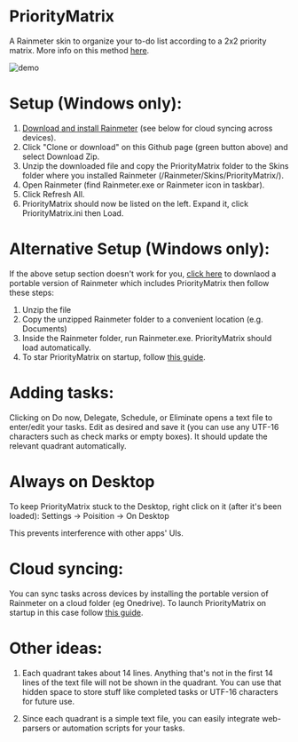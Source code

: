 # PriorityMatrix
A Rainmeter skin to organize your to-do list according to a 2x2 priority matrix. More info on this method [here](https://en.wikipedia.org/wiki/Time_management#The_Eisenhower_Method).

![demo](https://user-images.githubusercontent.com/53126078/70654816-f9ab4780-1c4e-11ea-86d8-a253644707e6.jpg)

# Setup (Windows only):
1. [Download and install Rainmeter](https://www.rainmeter.net) (see below for cloud syncing across devices).
2. Click "Clone or download" on this Github page (green button above) and select Download Zip.
3. Unzip the downloaded file and copy the PriorityMatrix folder to the Skins folder where you installed Rainmeter (/Rainmeter/Skins/PriorityMatrix/).
4. Open Rainmeter (find Rainmeter.exe or Rainmeter icon in taskbar).
5. Click Refresh All.
6. PriorityMatrix should now be listed on the left. Expand it, click PriorityMatrix.ini then Load.

# Alternative Setup (Windows only):
If the above setup section doesn't work for you, [click here](https://github.com/othmanalbahri1/prioritymatrix/files/5792858/Rainmeter.zip) to downlaod a portable version of Rainmeter which includes PriorityMatrix then follow these steps:
1. Unzip the file 
2. Copy the unzipped Rainmeter folder to a convenient location (e.g. Documents)
3. Inside the Rainmeter folder, run Rainmeter.exe. PriorityMatrix should load automatically.
4. To star PriorityMatrix on startup, follow [this guide](https://www.howtogeek.com/208224/how-to-add-programs-files-and-folders-to-system-startup-in-windows-8.1).

# Adding tasks:
Clicking on Do now, Delegate, Schedule, or Eliminate opens a text file to enter/edit your tasks. Edit as desired and save it (you can use any UTF-16 characters such as check marks or empty boxes). It should update the relevant quadrant automatically. 

# Always on Desktop
To keep PriorityMatrix stuck to the Desktop, right click on it (after it's been loaded): Settings -> Poisition -> On Desktop

This prevents interference with other apps' UIs.

# Cloud syncing:
You can sync tasks across devices by installing the portable version of Rainmeter on a cloud folder (eg Onedrive). To launch PriorityMatrix on startup in this case follow [this guide](https://www.howtogeek.com/208224/how-to-add-programs-files-and-folders-to-system-startup-in-windows-8.1).

# Other ideas:
1. Each quadrant takes about 14 lines. Anything that's not in the first 14 lines of the text file will not be shown in the quadrant. You can use that hidden space to store stuff like completed tasks or UTF-16 characters for future use.

2. Since each quadrant is a simple text file, you can easily integrate web-parsers or automation scripts for your tasks.
